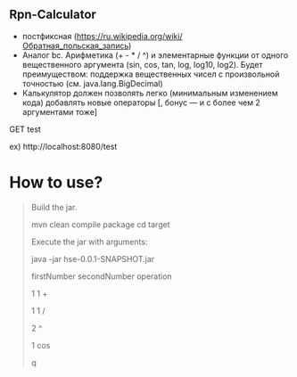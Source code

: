 ## Rpn-Calculator
- постфиксная (https://ru.wikipedia.org/wiki/Обратная_польская_запись)
- Аналог bc. Арифметика (+ - * / ^) и элементарные функции от одного вещественного аргумента (sin, cos, tan, log, log10, log2). Будет преимуществом: поддержка вещественных чисел с произвольной точностью (см. java.lang.BigDecimal)
- Калькулятор должен позволять легко (минимальным изменением кода) добавлять новые операторы [, бонус — и с более чем 2 аргументами тоже]

GET test

ex) http://localhost:8080/test

# How to use?
> Build the jar.
> 
> mvn clean compile package
> cd target
>
> Execute the jar with arguments:
> 
> java -jar hse-0.0.1-SNAPSHOT.jar 
> 
> firstNumber secondNumber operation
> 
> 1 1 +
>
> 1 1 /
>
> 2 ^
>
> 1 cos
> 
> q